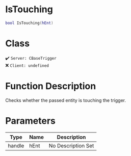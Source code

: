 # IsTouching
```lua
bool IsTouching(hEnt)
```
# Class
✔️ `Server: CBaseTrigger`  
❌ `Client: undefined`  

# Function Description
Checks whether the passed entity is touching the trigger.
# Parameters
Type|Name|Description
--|--|--
handle|hEnt|No Description Set
